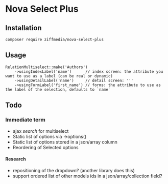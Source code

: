# Nova Select Plus

## Installation

```
composer require ziffmedia/nova-select-plus
```

## Usage

```
RelationMultiselect::make('Authors')
    ->usingIndexLabel('name')      // index screen: the attribute you want to use as a label (can be real or dynamic)
    ->usingDetailLabel('name')     // detail screen: '''
    ->usingFormLabel('first_name') // forms: the attribute to use as the label of the selection, defaults to `name`
```

## Todo

### Immediate term

- ajax *search* for multiselect
- Static list of options via ->options()
- Static list of options stored in a json/array column
- Reordering of Selected options


#### Research

- repositioning of the dropdown? (another library does this)
- support ordered list of other models ids in a json/array/collection field?

